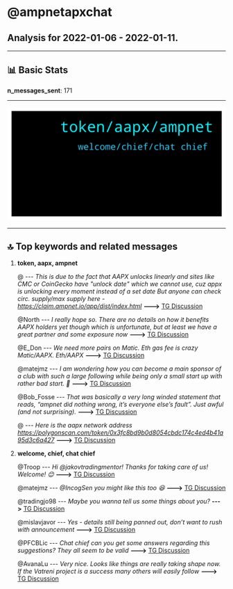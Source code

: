 # **@ampnetapxchat**
 ## Analysis for **2022-01-06** - **2022-01-11**.

---

## 📊 **Basic Stats**

**n_messages_sent**: 171

---
![wordcloud](ampnetapxchat_5Days_wordcloud.png)

---


## 🔝 **Top keywords and related messages**

1. **token, aapx, ampnet**

    @<UNK> --- *This is due to the fact that AAPX unlocks linearly and sites like CMC or CoinGecko have "unlock date" which we cannot use, cuz appx is unlocking every moment instead of a set date  But anyone can check circ. supply/max supply here -  https://claim.ampnet.io/app/dist/index.html* **--->** [TG Discussion](https://t.me/ampnetapxchat/36149)

    @North --- *I really hope so. There are no details on how it benefits AAPX holders yet though which is unfortunate, but at least we have a great partner and some exposure now* **--->** [TG Discussion](https://t.me/ampnetapxchat/36339)

    @E_Don --- *We need more pairs on Matic. Eth gas fee is crazy  Matic/AAPX. Eth/AAPX* **--->** [TG Discussion](https://t.me/ampnetapxchat/36085)

    @matejmz --- *I am wondering how you can become a main sponsor of a club with such a large following while being only a small start up with rather bad start. 🤔* **--->** [TG Discussion](https://t.me/ampnetapxchat/36078)

    @Bob_Fosse --- *That was basically a very long winded statement that reads, “ampnet did nothing wrong, it’s everyone else’s fault”. Just awful (and not surprising).* **--->** [TG Discussion](https://t.me/ampnetapxchat/36017)

    @<UNK> --- *Here is the aapx network address  https://polygonscan.com/token/0x3fc8bd9b0d8054cbdc174c4ed4b41a95d3c6a427* **--->** [TG Discussion](https://t.me/ampnetapxchat/36087)

2. **welcome, chief, chat chief**

    @Troop --- *Hi @jakovtradingmentor! Thanks for taking care of us! Welcome! 😊* **--->** [TG Discussion](https://t.me/ampnetapxchat/36423)

    @matejmz --- *@IncogSen you might like this too 😆* **--->** [TG Discussion](https://t.me/ampnetapxchat/36219)

    @tradingjo98 --- *Maybe you wanna tell us some things about you?* **--->** [TG Discussion](https://t.me/ampnetapxchat/36422)

    @mislavjavor --- *Yes - details still being panned out, don’t want to rush with announcement* **--->** [TG Discussion](https://t.me/ampnetapxchat/36388)

    @PFCBLic --- *Chat chief can you get some answers regarding this suggestions? They all seem to be valid* **--->** [TG Discussion](https://t.me/ampnetapxchat/36167)

    @AvanaLu --- *Very nice. Looks like things are really taking shape now. If the Vatreni project is a success many others will easily follow* **--->** [TG Discussion](https://t.me/ampnetapxchat/36445)

